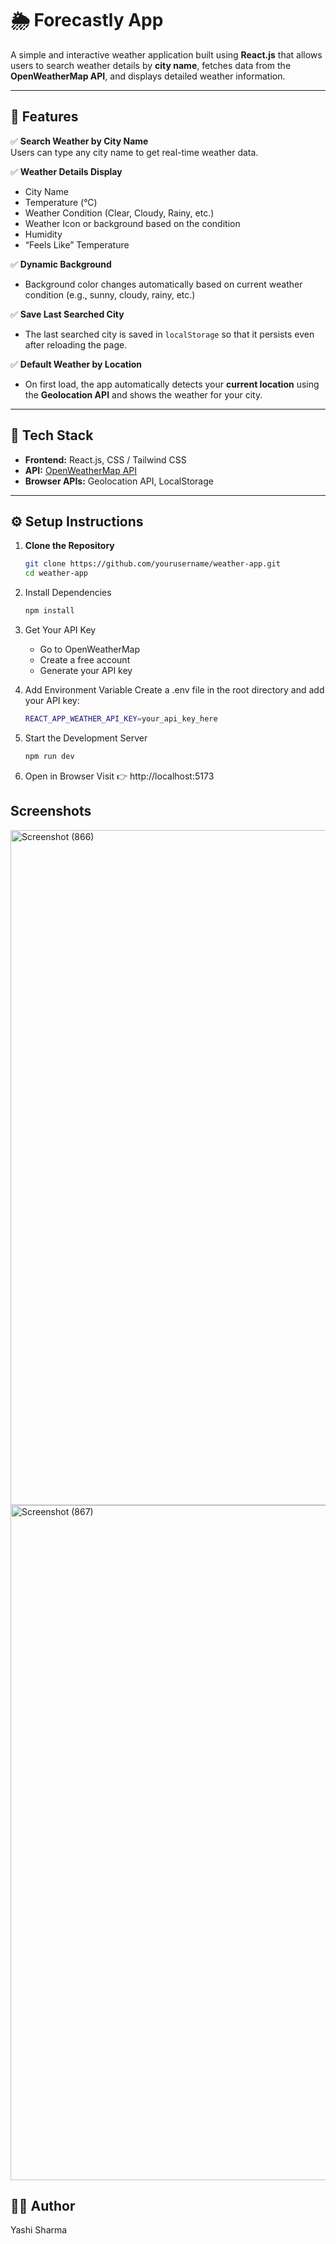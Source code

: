 # 🌦️ Forecastly App

A simple and interactive weather application built using **React.js** that allows users to search weather details by **city name**, fetches data from the **OpenWeatherMap API**, and displays detailed weather information.

---

## 🚀 Features

✅ **Search Weather by City Name**  
Users can type any city name to get real-time weather data.

✅ **Weather Details Display**
- City Name  
- Temperature (°C)  
- Weather Condition (Clear, Cloudy, Rainy, etc.)  
- Weather Icon or background based on the condition  
- Humidity
- “Feels Like” Temperature  

✅ **Dynamic Background**
- Background color changes automatically based on current weather condition (e.g., sunny, cloudy, rainy, etc.)

✅ **Save Last Searched City**
- The last searched city is saved in `localStorage` so that it persists even after reloading the page.

✅ **Default Weather by Location**
- On first load, the app automatically detects your **current location** using the **Geolocation API** and shows the weather for your city.

---

## 🧰 Tech Stack

- **Frontend:** React.js, CSS / Tailwind CSS  
- **API:** [OpenWeatherMap API](https://openweathermap.org/api)  
- **Browser APIs:** Geolocation API, LocalStorage  

---

## ⚙️ Setup Instructions

1. **Clone the Repository**
   ```bash
   git clone https://github.com/yourusername/weather-app.git
   cd weather-app
   ```
   
2. Install Dependencies
   ```bash
   npm install
   ```
  
3. Get Your API Key
   - Go to OpenWeatherMap
   - Create a free account
   - Generate your API key
     
4. Add Environment Variable
   Create a .env file in the root directory and add your API key:
   ```bash
   REACT_APP_WEATHER_API_KEY=your_api_key_here
   ```
   
6. Start the Development Server
   ```bash
   npm run dev
   ```

7. Open in Browser
   Visit 👉 http://localhost:5173

## Screenshots
<img width="1920" height="1080" alt="Screenshot (866)" src="https://github.com/user-attachments/assets/4b0e9969-689c-4dee-82de-0bd816ce25f4" />

<img width="1920" height="1080" alt="Screenshot (867)" src="https://github.com/user-attachments/assets/b3da54be-ef1d-4252-880c-f78fe81782cc" />


## 🧑‍💻 Author
Yashi Sharma
